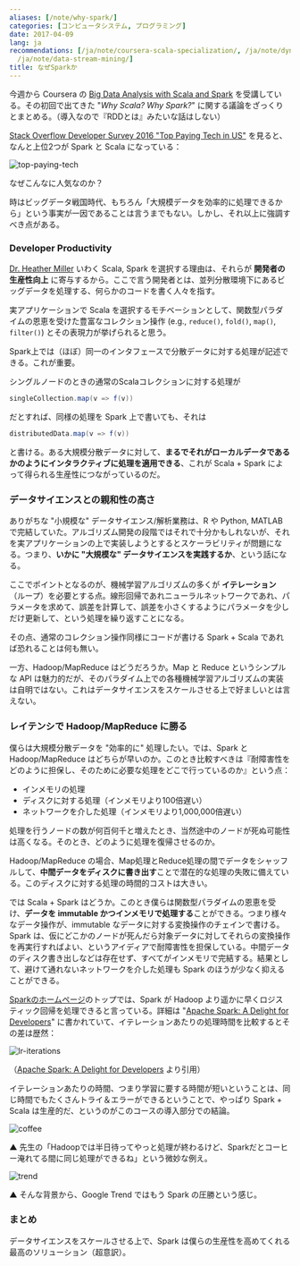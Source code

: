 ```yaml
---
aliases: [/note/why-spark/]
categories: [コンピュータシステム, プログラミング]
date: 2017-04-09
lang: ja
recommendations: [/ja/note/coursera-scala-specialization/, /ja/note/dynamo-style/,
  /ja/note/data-stream-mining/]
title: なぜSparkか
---
```


今週から Coursera の [Big Data Analysis with Scala and Spark](https://www.coursera.org/learn/scala-spark-big-data) を受講している。その初回で出てきた "*Why Scala? Why Spark?*" に関する議論をざっくりとまとめる。（導入なので『RDDとは』みたいな話はしない）

[Stack Overflow Developer Survey 2016 "Top Paying Tech in US"](http://stackoverflow.com/insights/survey/2016#technology-top-paying-tech) を見ると、なんと上位2つが Spark と Scala になっている：

![top-paying-tech](/images/why-spark/top-paying-tech.png)

なぜこんなに人気なのか？

時はビッグデータ戦国時代、もちろん「大規模データを効率的に処理できるから」という事実が一因であることは言うまでもない。しかし、それ以上に強調すべき点がある。

### Developer Productivity

[Dr. Heather Miller](http://www.heather.miller.am/) いわく Scala, Spark を選択する理由は、それらが **開発者の生産性向上** に寄与するから。ここで言う開発者とは、並列分散環境下にあるビッグデータを処理する、何らかのコードを書く人々を指す。

実アプリケーションで Scala を選択するモチベーションとして、関数型パラダイムの恩恵を受けた豊富なコレクション操作 (e.g., `reduce()`, `fold()`, `map()`, `filter()`) とその表現力が挙げられると思う。

Spark上では（ほぼ）同一のインタフェースで分散データに対する処理が記述できる。これが重要。

シングルノードのときの通常のScalaコレクションに対する処理が

```scala
singleCollection.map(v => f(v))
```

だとすれば、同様の処理を Spark 上で書いても、それは

```scala
distributedData.map(v => f(v))
```

と書ける。ある大規模分散データに対して、**まるでそれがローカルデータであるかのようにインタラクティブに処理を適用できる**、これが Scala + Spark によって得られる生産性につながっているのだ。

### データサイエンスとの親和性の高さ

ありがちな "小規模な" データサイエンス/解析業務は、R や Python, MATLAB で完結していた。アルゴリズム開発の段階ではそれで十分かもしれないが、それを実アプリケーションの上で実装しようとするとスケーラビリティが問題になる。つまり、**いかに "大規模な" データサイエンスを実践するか**、という話になる。

ここでポイントとなるのが、機械学習アルゴリズムの多くが **イテレーション**（ループ）を必要とする点。線形回帰であれニューラルネットワークであれ、パラメータを求めて、誤差を計算して、誤差を小さくするようにパラメータを少しだけ更新して、という処理を繰り返すことになる。

その点、通常のコレクション操作同様にコードが書ける Spark + Scala であれば恐れることは何も無い。

一方、Hadoop/MapReduce はどうだろうか。Map と Reduce というシンプルな API は魅力的だが、そのパラダイム上での各種機械学習アルゴリズムの実装は自明ではない。これはデータサイエンスをスケールさせる上で好ましいとは言えない。

### レイテンシで Hadoop/MapReduce に勝る

僕らは大規模分散データを "効率的に" 処理したい。では、Spark と Hadoop/MapReduce はどちらが早いのか。このとき比較すべきは『耐障害性をどのように担保し、そのために必要な処理をどこで行っているのか』という点：

- インメモリの処理
- ディスクに対する処理（インメモリより100倍遅い）
- ネットワークを介した処理（インメモリより1,000,000倍遅い）

処理を行うノードの数が何百何千と増えたとき、当然途中のノードが死ぬ可能性は高くなる。そのとき、どのように処理を復帰させるのか。

Hadoop/MapReduce の場合、Map処理とReduce処理の間でデータをシャッフルして、**中間データをディスクに書き出す**ことで潜在的な処理の失敗に備えている。このディスクに対する処理の時間的コストは大きい。

では Scala + Spark はどうか。このとき僕らは関数型パラダイムの恩恵を受け、**データを immutable かつインメモリで処理する**ことができる。つまり様々なデータ操作が、immutable なデータに対する変換操作のチェインで書ける。Spark は、仮にどこかのノードが死んだら対象データに対してそれらの変換操作を再実行すればよい、というアイディアで耐障害性を担保している。中間データのディスク書き出しなどは存在せず、すべてがインメモリで完結する。結果として、避けて通れないネットワークを介した処理も Spark のほうが少なく抑えることができる。

[Sparkのホームページ](https://spark.apache.org/)のトップでは、Spark が Hadoop より遥かに早くロジスティック回帰を処理できると言っている。詳細は "[Apache Spark: A Delight for Developers](https://blog.cloudera.com/blog/2014/03/apache-spark-a-delight-for-developers/)" に書かれていて、イテレーションあたりの処理時間を比較するとその差は歴然：

![lr-iterations](/images/why-spark/lr-iterations.png)

（[Apache Spark: A Delight for Developers](https://blog.cloudera.com/blog/2014/03/apache-spark-a-delight-for-developers/) より引用）

イテレーションあたりの時間、つまり学習に要する時間が短いということは、同じ時間でもたくさんトライ＆エラーができるということで、やっぱり Spark + Scala は生産的だ、というのがこのコースの導入部分での結論。

![coffee](/images/why-spark/coffee.png)

▲ 先生の「Hadoopでは半日待ってやっと処理が終わるけど、Sparkだとコーヒー淹れてる間に同じ処理ができるね」という微妙な例え。

![trend](/images/why-spark/trend.png)

▲ そんな背景から、Google Trend ではもう Spark の圧勝という感じ。

### まとめ

データサイエンスをスケールさせる上で、Spark は僕らの生産性を高めてくれる最高のソリューション（超意訳）。